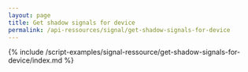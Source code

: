 ```yaml
---
layout: page
title: Get shadow signals for device
permalink: /api-ressources/signal/get-shadow-signals-for-device
---
```


{% include /script-examples/signal-ressource/get-shadow-signals-for-device/index.md %}
